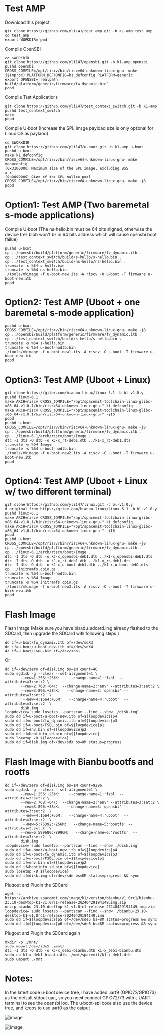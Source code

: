 # Test AMP

Download this project
```
git clone https://github.com/yli147/test_amp.git -b k1-amp test_amp
cd test_amp
export WORKDIR=`pwd`
```

Compile OpenSBI
```
cd $WORKDIR
git clone https://github.com/yli147/opensbi.git -b k1-amp opensbi
pushd opensbi
CROSS_COMPILE=/opt/riscv/bin/riscv64-unknown-linux-gnu- make -j$(nproc) PLATFORM_DEFCONFIG=k1_defconfig PLATFORM=generic
export OPENSBI=`realpath build/platform/generic/firmware/fw_dynamic.bin`
popd
```

Compile Test Applications
```
git clone https://github.com/yli147/test_context_switch.git -b k1-amp
pushd test_context_switch
make
popd
```

Compile U-boot (Increase the SPL image payload size is only optional for Linux OS as paylaod)
```
cd $WORKDIR
git clone https://github.com/yli147/u-boot.git -b k1-amp u-boot
pushd u-boot
make k1_defconfig
CROSS_COMPILE=/opt/riscv/bin/riscv64-unknown-linux-gnu- make menuconfig
(0x3100000) Maximum size of the SPL image, excluding BSS                                                    x x
(0x3000000) Size of the SPL malloc pool 
CROSS_COMPILE=/opt/riscv/bin/riscv64-unknown-linux-gnu- make -j8
popd
```

# Option1: Test AMP (Two baremetal s-mode applications)
Compile U-boot (The ns-hello.bin must be 64 bits aligned, otherwise the device tree blob won't be in 64 bits address which will cause opensbi boot failue)
```
pushd u-boot
cp ../opensbi/build/platform/generic/firmware/fw_dynamic.itb .
cp ../test_context_switch/build/s-hello/s-hello.bin .
cp ../test_context_switch/build/ns-hello/ns-hello.bin .
truncate -s %64 s-hello.bin
truncate -s %64 ns-hello.bin
./tools/mkimage -f u-boot-new.its -A riscv -O u-boot -T firmware u-boot-new.itb
popd
```

# Option2: Test AMP (Uboot +  one baremetal s-mode application)
```
pushd u-boot
CROSS_COMPILE=/opt/riscv/bin/riscv64-unknown-linux-gnu- make -j8
cp ../opensbi/build/platform/generic/firmware/fw_dynamic.itb .
cp ../test_context_switch/build/s-hello/s-hello.bin .
truncate -s %64 s-hello.bin
truncate -s %64 u-boot-nodtb.bin
./tools/mkimage -f u-boot-new1.its -A riscv -O u-boot -T firmware u-boot-new.itb
popd
```

# Option3: Test AMP (Uboot +  Linux)
```
git clone https://gitee.com/bianbu-linux/linux-6.1 -b bl-v1.0.y
pushd linux-6.1
make ARCH=riscv CROSS_COMPILE="/opt/spacemit-toolchain-linux-glibc-x86_64-v1.0.1/bin/riscv64-unknown-linux-gnu-" k1_defconfig
make ARCH=riscv CROSS_COMPILE="/opt/spacemit-toolchain-linux-glibc-x86_64-v1.0.1/bin/riscv64-unknown-linux-gnu-" -j16
popd
pushd u-boot
CROSS_COMPILE=/opt/riscv/bin/riscv64-unknown-linux-gnu- make -j8
cp ../opensbi/build/platform/generic/firmware/fw_dynamic.itb .
cp ../linux-6.1/arch/riscv/boot/Image .
dtc -I dts -O dtb -o k1-x_rt-deb1.dtb ../k1-x_rt-deb1.dts
truncate -s %64 Image
truncate -s %64 u-boot-nodtb.bin
./tools/mkimage -f u-boot-new2.its -A riscv -O u-boot -T firmware u-boot-new.itb
popd
```

# Option4: Test AMP (Uboot +  Linux w/ two different terminal)
```
git clone https://github.com/yli147/linux.git -b bl-v1.0.y
# original from https://gitee.com/bianbu-linux/linux-6.1 -b bl-v1.0.y
pushd linux-6.1
make ARCH=riscv CROSS_COMPILE="/opt/spacemit-toolchain-linux-glibc-x86_64-v1.0.1/bin/riscv64-unknown-linux-gnu-" k1_defconfig
make ARCH=riscv CROSS_COMPILE="/opt/spacemit-toolchain-linux-glibc-x86_64-v1.0.1/bin/riscv64-unknown-linux-gnu-" -j16
popd
pushd u-boot
CROSS_COMPILE=/opt/riscv/bin/riscv64-unknown-linux-gnu- make -j8
cp ../opensbi/build/platform/generic/firmware/fw_dynamic.itb .
cp ../linux-6.1/arch/riscv/boot/Image .
dtc -I dts -O dtb -o k1-x_opensbi-deb1.dtb ../k1-x_opensbi-deb1.dts
dtc -I dts -O dtb -o k1-x_rt-deb1.dtb ../k1-x_rt-deb1.dts
dtc -I dts -O dtb -o k1-x_u-boot-deb1.dtb ../k1-x_u-boot-deb1.dts
cp ../initramfs.cpio.gz .
truncate -s %64 u-boot-nodtb.bin
truncate -s %64 Image
truncate -s %64 initramfs.cpio.gz
./tools/mkimage -f u-boot-new3.its -A riscv -O u-boot -T firmware u-boot-new.itb
popd
```

# Flash Image
Flash Image (Make sure you have biandu_sdcard.img already flashed to the SDCard, then upgrade the SDCard with following steps )
```
dd if=u-boot/fw_dynamic.itb of=/dev/sdX3
dd if=u-boot/u-boot-new.itb of=/dev/sdX4
dd if=u-boot/FSBL.bin of=/dev/sdX1
```
Or
```
dd if=/dev/zero of=disk.img bs=1M count=40
sudo sgdisk -g --clear --set-alignment=1 \
       --new=1:256:+256K:    --change-name=1:'fsbl' --attributes=3:set:2 \
       --new=2:768:+64K:  --change-name=2:'env' --attributes=3:set:2 \
       --new=3:896:+384K:   --change-name=3:'opensbi' --attributes=3:set:2  \
        --new=4:1664:+36M:   --change-name=4:'uboot'  --attributes=3:set:2  \
       disk.img
loopdevice=`sudo losetup --partscan --find --show ./disk.img`
sudo dd if=u-boot/u-boot-new.itb of=${loopdevice}p4
sudo dd if=u-boot/fw_dynamic.itb of=${loopdevice}p3
sudo dd if=u-boot/FSBL.bin of=${loopdevice}p1
sudo dd if=env.bin of=${loopdevice}p2
sudo dd if=bootinfo_sd.bin of=${loopdevice}
sudo losetup -D ${loopdevice}
sudo dd if=disk.img of=/dev/sdX bs=8M status=progress
```

# Flash Image with Bianbu bootfs and rootfs
```
dd if=/dev/zero of=disk.img bs=1M count=9296
sudo sgdisk -g --clear --set-alignment=1 \
       --new=1:256:+256K:    --change-name=1:'fsbl' --attributes=3:set:2 \
       --new=2:768:+64K:  --change-name=2:'env' --attributes=3:set:2 \
       --new=3:896:+384K:   --change-name=3:'opensbi' --attributes=3:set:2  \
        --new=4:1664:+36M:   --change-name=4:'uboot'  --attributes=3:set:2  \
        --new=5:75392:+256M:   --change-name=5:'bootfs' --attributes=3:set:2  \
       --new=6:599680:+8996M:   --change-name=6:'rootfs'  --attributes=3:set:2  \
       disk.img
loopdevice=`sudo losetup --partscan --find --show ./disk.img`
sudo dd if=u-boot/u-boot-new.itb of=${loopdevice}p4
sudo dd if=u-boot/fw_dynamic.itb of=${loopdevice}p3
sudo dd if=u-boot/FSBL.bin of=${loopdevice}p1
sudo dd if=env.bin of=${loopdevice}p2
sudo dd if=bootinfo_sd.bin of=${loopdevice}
sudo losetup -D ${loopdevice}
sudo dd if=disk.img of=/dev/sde bs=8M status=progress && sync
```
Plugout and Plugin the SDCard
```
wget -c https://archive.spacemit.com/image/k1/version/bianbu/v1.0rc1/bianbu-23.10-desktop-k1-v1.0rc1-release-20240429194149.img.zip
unzip bianbu-23.10-desktop-k1-v1.0rc1-release-20240429194149.img.zip
loopdevice=`sudo losetup --partscan --find --show ./bianbu-23.10-desktop-k1-v1.0rc1-release-20240429194149.img`
sudo dd if=${loopdevice}p5 of=/dev/sde5 bs=8M status=progress && sync
sudo dd if=${loopdevice}p6 of=/dev/sde6 bs=8M status=progress && sync
```
Plugout and Plugin the SDCard again
```
mkdir -p ./mnt/
sudo mount /dev/sde5 ./mnt/
dtc -I dts -O dtb -o k1-x_deb1-bianbu.dtb k1-x_deb1-bianbu.dts
sudo cp k1-x_deb1-bianbu.dtb ./mnt/spacemit/k1-x_deb1.dtb
sudo umount ./mnt
```

# Notes:
In the latest code u-boot device tree, I have added uart9 (GPIO72/GPIO73) as the default stdout uart, 
so you need connect GPIO72/73 with a UART terminal to see the opensbi log.
The u-boot-spl code also use the device tree, and keeps to use uart0 as the output

![image](https://github.com/yli147/test_amp/assets/21300636/8fcba632-7797-451c-860e-3fc0e64a3b99)


![image](https://github.com/yli147/test_amp/assets/21300636/b4f480e9-853b-43a6-9eaf-486ec4c2b945)
